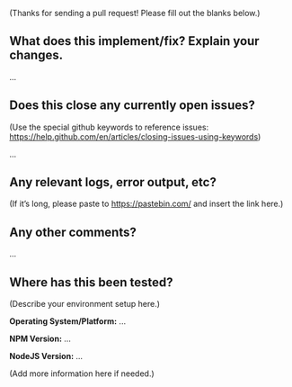 (Thanks for sending a pull request! Please fill out the blanks below.)

What does this implement/fix? Explain your changes.
---------------------------------------------------
...

Does this close any currently open issues?
------------------------------------------
(Use the special github keywords to reference issues: https://help.github.com/en/articles/closing-issues-using-keywords)

...

Any relevant logs, error output, etc?
-------------------------------------
(If it’s long, please paste to https://pastebin.com/ and insert the link here.)

Any other comments?
-------------------
...

Where has this been tested?
---------------------------
(Describe your environment setup here.)

**Operating System/Platform:** ...

**NPM Version:** ...

**NodeJS Version:** ...

(Add more information here if needed.)
